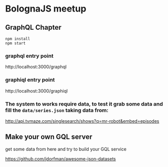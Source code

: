 # BolognaJS meetup
## GraphQL Chapter

```
npm install
npm start

```

### graphql entry point
http://localhost:3000/graphql

### graphiql entry point
http://localhost:3000/graphiql

### The system to works require data, to test it grab some data and fill the `data/series.json` taking data from:

http://api.tvmaze.com/singlesearch/shows?q=mr-robot&embed=episodes


## Make your own GQL server
get some data from here and try to build your GQL service

https://github.com/jdorfman/awesome-json-datasets

